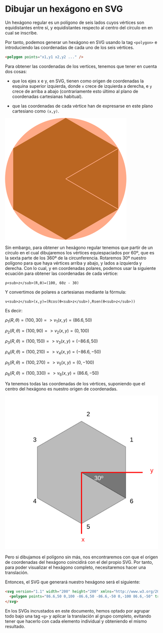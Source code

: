 # Dibujar un hexágono en SVG

Un hexágono regular es un polígono de seis lados cuyos vértices son equidistantes entre sí, y equidistantes respecto al centro del círculo en en cual se inscribe.

Por tanto, podemos generar un hexágono en SVG usando la tag `<polygon>` e introduciendo las coordenadas de cada uno de los seis vértices.

```html
<polygon points="x1,y1 x2,y2 ..." />
```

Para obtener las coordenadas de los vertices, tenemos que tener en cuenta dos cosas:

- que los ejes x e y, en SVG, tienen como origen de coordenadas la esquina superior izquierda, donde `x` crece de izquierda a derecha, e `y` crece de arriba a abajo (contrariamente esto último al plano de coordenadas cartesianas habitual). 

- que las coordenadas de cada vértice han de expresarse en este plano cartesiano como `(x,y)`.

![Hexagon](./hexagon1.svg)

Sin embargo, para obtener un hexágono regular tenemos que partir de un círculo en el cual dibujaremos los vértices equiespaciados por 60º, que es la sexta parte de los 360º de la circunferencia. Rotaremos 30º nuestro polígono para que haya vértices arriba y abajo, y lados a izquierda y derecha. Con lo cual, y en coordenadas polares, podemos usar la siguiente ecuación para obtener las coordenadas de cada vértice:

```
ρ<sub>z</sub>(R,θ)=(100, 60z - 30)
```

Y convertimos de polares a cartesianas mediante la fórmula:

```
v<sub>z</sub>(x,y)=(Rcos(θ<sub>z</sub>),Rsen(θ<sub>z</sub>))
```

Es decir:

$ρ_1(R,θ)=(100, 30)=>v_1(x,y)=(86.6, 50)$

$ρ_2(R,θ)=(100, 90)=>v_2(x,y)=(0, 100)$

$ρ_3(R,θ)=(100, 150)=>v_3(x,y)=(-86.6, 50)$

$ρ_4(R,θ)=(100, 210)=>v_4(x,y)=(-86.6, -50)$

$ρ_5(R,θ)=(100, 270)=>v_5(x,y)=(0, -100)$

$ρ_6(R,θ)=(100, 330)=>v_6(x,y)=(86.6, -50)$

Ya tenemos todas las coordenadas de los vértices, suponiendo que el centro del hexágono es nuestro origen de coordenadas.

![Hexagon](./hexagon2.svg)

Pero si dibujamos el polígono sin más, nos encontraremos con que el origen de coordenadas del hexágono coincidirá con el del propio SVG. Por tanto, para poder visualizar el hexágono completo, necesitaremos hacer una translación.

Entonces, el SVG que generará nuestro hexágono será el siguiente:

```html
<svg version="1.1" width="200" height="200" xmlns="http://www.w3.org/2000/svg" xmlns:xlink="http://www.w3.org/1999/xlink">
  <polygon points="86.6,50 0,100 -86.6,50 -86.6,-50 0,-100 86.6,-50" transform="translate(100 100)" />
</svg>
```

En los SVGs incrustados en este documento, hemos optado por agrupar todo bajo una tag `<g>` y aplicar la translación al grupo completo, evitando tener que hacerlo con cada elemento individual y obteniendo el mismo resultado.
